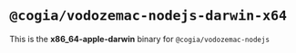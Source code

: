 # `@cogia/vodozemac-nodejs-darwin-x64`

This is the **x86_64-apple-darwin** binary for `@cogia/vodozemac-nodejs`
